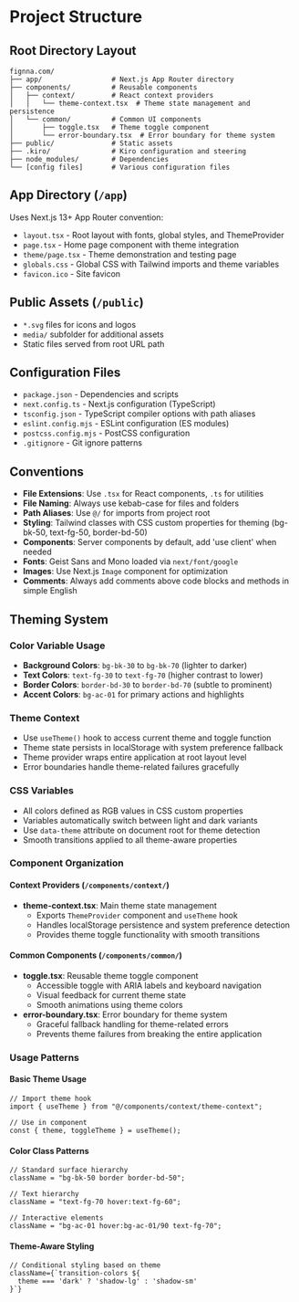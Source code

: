 # Project Structure

## Root Directory Layout

```
fignna.com/
├── app/                 # Next.js App Router directory
├── components/          # Reusable components
│   ├── context/         # React context providers
│   │   └── theme-context.tsx  # Theme state management and persistence
│   └── common/          # Common UI components
│       ├── toggle.tsx   # Theme toggle component
│       └── error-boundary.tsx  # Error boundary for theme system
├── public/              # Static assets
├── .kiro/               # Kiro configuration and steering
├── node_modules/        # Dependencies
└── [config files]       # Various configuration files
```

## App Directory (`/app`)

Uses Next.js 13+ App Router convention:

- `layout.tsx` - Root layout with fonts, global styles, and ThemeProvider
- `page.tsx` - Home page component with theme integration
- `theme/page.tsx` - Theme demonstration and testing page
- `globals.css` - Global CSS with Tailwind imports and theme variables
- `favicon.ico` - Site favicon

## Public Assets (`/public`)

- `*.svg` files for icons and logos
- `media/` subfolder for additional assets
- Static files served from root URL path

## Configuration Files

- `package.json` - Dependencies and scripts
- `next.config.ts` - Next.js configuration (TypeScript)
- `tsconfig.json` - TypeScript compiler options with path aliases
- `eslint.config.mjs` - ESLint configuration (ES modules)
- `postcss.config.mjs` - PostCSS configuration
- `.gitignore` - Git ignore patterns

## Conventions

- **File Extensions**: Use `.tsx` for React components, `.ts` for utilities
- **File Naming**: Always use kebab-case for files and folders
- **Path Aliases**: Use `@/` for imports from project root
- **Styling**: Tailwind classes with CSS custom properties for theming (bg-bk-50, text-fg-50, border-bd-50)
- **Components**: Server components by default, add 'use client' when needed
- **Fonts**: Geist Sans and Mono loaded via `next/font/google`
- **Images**: Use Next.js `Image` component for optimization
- **Comments**: Always add comments above code blocks and methods in simple English

## Theming System

### Color Variable Usage

- **Background Colors**: `bg-bk-30` to `bg-bk-70` (lighter to darker)
- **Text Colors**: `text-fg-30` to `text-fg-70` (higher contrast to lower)
- **Border Colors**: `border-bd-30` to `border-bd-70` (subtle to prominent)
- **Accent Colors**: `bg-ac-01` for primary actions and highlights

### Theme Context

- Use `useTheme()` hook to access current theme and toggle function
- Theme state persists in localStorage with system preference fallback
- Theme provider wraps entire application at root layout level
- Error boundaries handle theme-related failures gracefully

### CSS Variables

- All colors defined as RGB values in CSS custom properties
- Variables automatically switch between light and dark variants
- Use `data-theme` attribute on document root for theme detection
- Smooth transitions applied to all theme-aware properties

### Component Organization

#### Context Providers (`/components/context/`)

- **theme-context.tsx**: Main theme state management
  - Exports `ThemeProvider` component and `useTheme` hook
  - Handles localStorage persistence and system preference detection
  - Provides theme toggle functionality with smooth transitions

#### Common Components (`/components/common/`)

- **toggle.tsx**: Reusable theme toggle component
  - Accessible toggle with ARIA labels and keyboard navigation
  - Visual feedback for current theme state
  - Smooth animations using theme colors
- **error-boundary.tsx**: Error boundary for theme system
  - Graceful fallback handling for theme-related errors
  - Prevents theme failures from breaking the entire application

### Usage Patterns

#### Basic Theme Usage

```tsx
// Import theme hook
import { useTheme } from "@/components/context/theme-context";

// Use in component
const { theme, toggleTheme } = useTheme();
```

#### Color Class Patterns

```tsx
// Standard surface hierarchy
className = "bg-bk-50 border border-bd-50";

// Text hierarchy
className = "text-fg-70 hover:text-fg-60";

// Interactive elements
className = "bg-ac-01 hover:bg-ac-01/90 text-fg-70";
```

#### Theme-Aware Styling

```tsx
// Conditional styling based on theme
className={`transition-colors ${
  theme === 'dark' ? 'shadow-lg' : 'shadow-sm'
}`}
```

